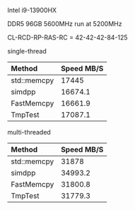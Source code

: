 Intel i9-13900HX

DDR5 96GB 5600MHz run at 5200MHz

CL-RCD-RP-RAS-RC = 42-42-42-84-125

single-thread

|Method      |Speed MB/S|
|:-          |:-        |
|std::memcpy |17445     |
|simdpp      |16674.1   |
|FastMemcpy  |16661.9   |
|TmpTest     |17087.1   |


multi-threaded

|Method      |Speed MB/S|
|:-          |:-        |
|std::memcpy |31878     |
|simdpp      |34993.2   |
|FastMemcpy  |31800.8   |
|TmpTest     |31779.3   |
